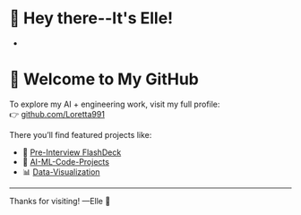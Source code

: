 # 👋 Hey there--It's Elle!
  -
# 👋 Welcome to My GitHub

To explore my AI + engineering work, visit my full profile:  
👉 [github.com/Loretta991](https://github.com/Loretta991)

There you’ll find featured projects like:

- 🧠 [Pre-Interview FlashDeck](https://github.com/Loretta991/Pre-Interview-FlashDeck)
- 🤖 [AI-ML-Code-Projects](https://github.com/Loretta991/AI-ML-Code-Projects)
- 📊 [Data-Visualization](https://github.com/Loretta991/Data-Visualization)

---

Thanks for visiting! —Elle 💼


